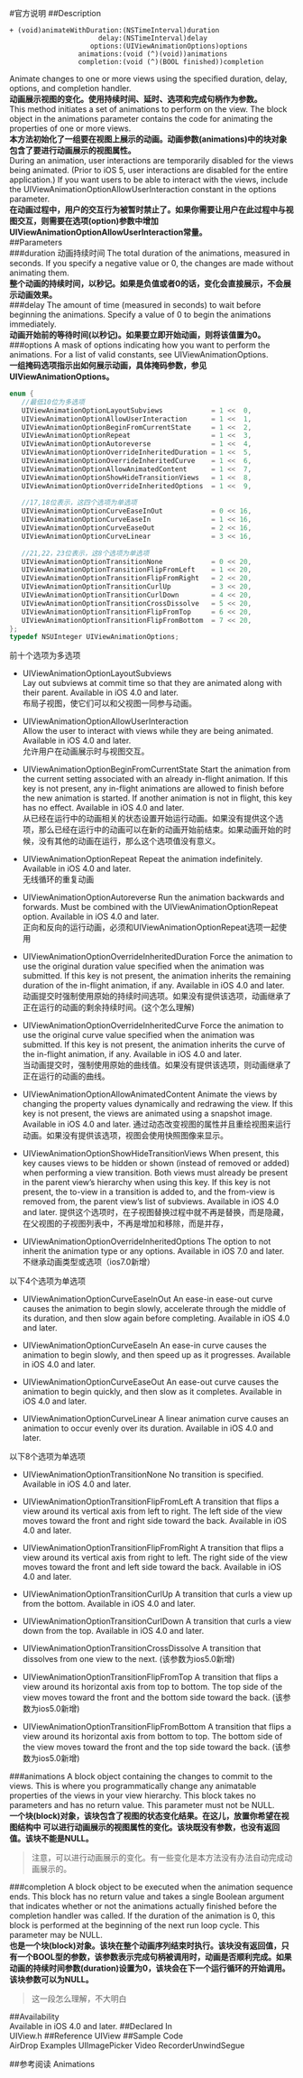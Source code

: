 #官方说明
##Description	
```objc
+ (void)animateWithDuration:(NSTimeInterval)duration  
                      delay:(NSTimeInterval)delay    
                    options:(UIViewAnimationOptions)options  
                 animations:(void (^)(void))animations 
                 completion:(void (^)(BOOL finished))completion
```
Animate changes to one or more views using the specified duration, delay, options, and completion handler.  
__动画展示视图的变化。使用持续时间、延时、选项和完成句柄作为参数。__  
This method initiates a set of animations to perform on the view. The block object in the animations parameter contains the code for animating the properties of one or more views.  
__本方法初始化了一组要在视图上展示的动画。动画参数(animations)中的块对象包含了要进行动画展示的视图属性。__  
During an animation, user interactions are temporarily disabled for the views being animated. (Prior to iOS 5, user interactions are disabled for the entire application.) If you want users to be able to interact with the views, include the
UIViewAnimationOptionAllowUserInteraction constant in the options parameter.  
__在动画过程中，用户的交互行为被暂时禁止了。如果你需要让用户在此过程中与视图交互，则需要在选项(option)参数中增加UIViewAnimationOptionAllowUserInteraction常量。__  
##Parameters	
###duration 动画持续时间
The total duration of the animations, measured in seconds. If you specify a negative value or 0, the changes are made without animating them.  
__整个动画的持续时间，以秒记。如果是负值或者0的话，变化会直接展示，不会展示动画效果。__  
###delay
The amount of time (measured in seconds) to wait before beginning the animations. Specify a value of 0 to begin the animations immediately.  
__动画开始前的等待时间(以秒记)。如果要立即开始动画，则将该值置为0。__  
###options
A mask of options indicating how you want to perform the animations. For a list of valid constants, see UIViewAnimationOptions.  
__一组掩码选项指示出如何展示动画，具体掩码参数，参见UIViewAnimationOptions。__  
```c
enum {
   //最低10位为多选项
   UIViewAnimationOptionLayoutSubviews            = 1 <<  0,
   UIViewAnimationOptionAllowUserInteraction      = 1 <<  1,
   UIViewAnimationOptionBeginFromCurrentState     = 1 <<  2,
   UIViewAnimationOptionRepeat                    = 1 <<  3,
   UIViewAnimationOptionAutoreverse               = 1 <<  4,
   UIViewAnimationOptionOverrideInheritedDuration = 1 <<  5,
   UIViewAnimationOptionOverrideInheritedCurve    = 1 <<  6,
   UIViewAnimationOptionAllowAnimatedContent      = 1 <<  7,
   UIViewAnimationOptionShowHideTransitionViews   = 1 <<  8,
   UIViewAnimationOptionOverrideInheritedOptions  = 1 <<  9,
   
   //17,18位表示，这四个选项为单选项
   UIViewAnimationOptionCurveEaseInOut            = 0 << 16,
   UIViewAnimationOptionCurveEaseIn               = 1 << 16,
   UIViewAnimationOptionCurveEaseOut              = 2 << 16,
   UIViewAnimationOptionCurveLinear               = 3 << 16,
   
   //21,22，23位表示，这8个选项为单选项
   UIViewAnimationOptionTransitionNone            = 0 << 20,
   UIViewAnimationOptionTransitionFlipFromLeft    = 1 << 20,
   UIViewAnimationOptionTransitionFlipFromRight   = 2 << 20,
   UIViewAnimationOptionTransitionCurlUp          = 3 << 20,
   UIViewAnimationOptionTransitionCurlDown        = 4 << 20,
   UIViewAnimationOptionTransitionCrossDissolve   = 5 << 20,
   UIViewAnimationOptionTransitionFlipFromTop     = 6 << 20,
   UIViewAnimationOptionTransitionFlipFromBottom  = 7 << 20,
};
typedef NSUInteger UIViewAnimationOptions;
```
前十个选项为多选项

- UIViewAnimationOptionLayoutSubviews  
Lay out subviews at commit time so that they are animated along with their parent.
Available in iOS 4.0 and later.  
布局子视图，使它们可以和父视图一同参与动画。

- UIViewAnimationOptionAllowUserInteraction  
Allow the user to interact with views while they are being animated.
Available in iOS 4.0 and later.  
允许用户在动画展示时与视图交互。

- UIViewAnimationOptionBeginFromCurrentState
Start the animation from the current setting associated with an already in-flight animation. If this key is not present, any in-flight animations are allowed to finish before the new animation is started. If another animation is not in flight, this key has no effect.
Available in iOS 4.0 and later.  
从已经在运行中的动画相关的状态设置开始运行动画。如果没有提供这个选项，那么已经在运行中的动画可以在新的动画开始前结束。如果动画开始的时候，没有其他的动画在运行，那么这个选项值没有意义。

- UIViewAnimationOptionRepeat
Repeat the animation indefinitely.
Available in iOS 4.0 and later.  
无线循环的重复动画

- UIViewAnimationOptionAutoreverse
Run the animation backwards and forwards. Must be combined with the UIViewAnimationOptionRepeat option.
Available in iOS 4.0 and later.  
正向和反向的运行动画，必须和UIViewAnimationOptionRepeat选项一起使用

- UIViewAnimationOptionOverrideInheritedDuration
Force the animation to use the original duration value specified when the animation was submitted. If this key is not present, the animation inherits the remaining duration of the in-flight animation, if any.
Available in iOS 4.0 and later.  
动画提交时强制使用原始的持续时间选项。如果没有提供该选项，动画继承了正在运行的动画的剩余持续时间。(这个怎么理解)

- UIViewAnimationOptionOverrideInheritedCurve
Force the animation to use the original curve value specified when the animation was submitted. If this key is not present, the animation inherits the curve of the in-flight animation, if any.
Available in iOS 4.0 and later.  
当动画提交时，强制使用原始的曲线值。如果没有提供该选项，则动画继承了正在运行的动画的曲线。
- UIViewAnimationOptionAllowAnimatedContent
Animate the views by changing the property values dynamically and redrawing the view. If this key is not present, the views are animated using a snapshot image.
Available in iOS 4.0 and later.
通过动态改变视图的属性并且重绘视图来运行动画。如果没有提供该选项，视图会使用快照图像来显示。

- UIViewAnimationOptionShowHideTransitionViews
When present, this key causes views to be hidden or shown (instead of removed or added) when performing a view transition. Both views must already be present in the parent view’s hierarchy when using this key. If this key is not present, the to-view in a transition is added to, and the from-view is removed from, the parent view’s list of subviews.
Available in iOS 4.0 and later.
提供这个选项时，在子视图替换过程中就不再是替换，而是隐藏，在父视图的子视图列表中，不再是增加和移除，而是并存，

- UIViewAnimationOptionOverrideInheritedOptions
The option to not inherit the animation type or any options.
Available in iOS 7.0 and later.
不继承动画类型或选项（ios7.0新增）

以下4个选项为单选项
- UIViewAnimationOptionCurveEaseInOut
An ease-in ease-out curve causes the animation to begin slowly, accelerate through the middle of its duration, and then slow again before completing.
Available in iOS 4.0 and later.
- UIViewAnimationOptionCurveEaseIn
An ease-in curve causes the animation to begin slowly, and then speed up as it progresses.
Available in iOS 4.0 and later.
- UIViewAnimationOptionCurveEaseOut
An ease-out curve causes the animation to begin quickly, and then slow as it completes.
Available in iOS 4.0 and later.

- UIViewAnimationOptionCurveLinear
A linear animation curve causes an animation to occur evenly over its duration.
Available in iOS 4.0 and later.

以下8个选项为单选项
- UIViewAnimationOptionTransitionNone
No transition is specified.
Available in iOS 4.0 and later.
- UIViewAnimationOptionTransitionFlipFromLeft
A transition that flips a view around its vertical axis from left to right. The left side of the view moves toward the front and right side toward the back.
Available in iOS 4.0 and later.
- UIViewAnimationOptionTransitionFlipFromRight
A transition that flips a view around its vertical axis from right to left. The right side of the view moves toward the front and left side toward the back.
Available in iOS 4.0 and later.
- UIViewAnimationOptionTransitionCurlUp
A transition that curls a view up from the bottom.
Available in iOS 4.0 and later.
- UIViewAnimationOptionTransitionCurlDown
A transition that curls a view down from the top.
Available in iOS 4.0 and later.

- UIViewAnimationOptionTransitionCrossDissolve
A transition that dissolves from one view to the next.
(该参数为ios5.0新增)

- UIViewAnimationOptionTransitionFlipFromTop
A transition that flips a view around its horizontal axis from top to bottom. The top side of the view moves toward the front and the bottom side toward the back.
(该参数为ios5.0新增)
- UIViewAnimationOptionTransitionFlipFromBottom
A transition that flips a view around its horizontal axis from bottom to top. The bottom side of the view moves toward the front and the top side toward the back.
(该参数为ios5.0新增)

###animations
A block object containing the changes to commit to the views. This is where you programmatically change any animatable properties of the views in your view hierarchy. This block takes no parameters and has no return value. This parameter must not be NULL.  
__一个块(block)对象，该块包含了视图的状态变化结果。在这儿，放置你希望在视图结构中 可以进行动画展示的视图属性的变化。该块既没有参数，也没有返回值。该块不能是NULL。__    
> 注意，可以进行动画展示的变化。有一些变化是本方法没有办法自动完成动画展示的。  

###completion
A block object to be executed when the animation sequence ends. This block has no return value and takes a single Boolean argument that indicates whether or not the animations actually finished before the completion handler was called. If the duration of the animation is 0, this block is performed at the beginning of the next run loop cycle. This parameter may be NULL.    
__也是一个块(block)对象。该块在整个动画序列结束时执行。该块没有返回值，只有一个BOOL型的参数，该参数表示完成句柄被调用时，动画是否顺利完成。如果动画的持续时间参数(duration)设置为0，该块会在下一个运行循环的开始调用。该块参数可以为NULL。__  
> 这一段怎么理解，不大明白

##Availability	
Available in iOS 4.0 and later.
##Declared In	
UIView.h
##Reference	
UIView
##Sample Code	
AirDrop Examples  UIImagePicker Video RecorderUnwindSegue

##参考阅读
Animations
